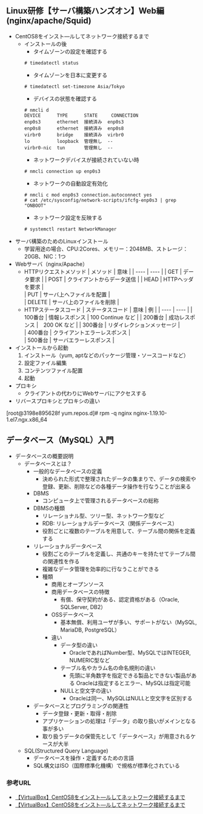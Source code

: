 ## Linux研修【サーバ構築ハンズオン】Web編(nginx/apache/Squid)
- CentOS8をインスト―ルしてネットワーク接続するまで
    - インストールの後
        - タイムゾーンの設定を確認する
        ```
        # timedatectl status
        ```
        - タイムゾーンを日本に変更する
        ```
        # timedatectl set-timezone Asia/Tokyo
        ```
        - デバイスの状態を確認する
        ```
        # nmcli d
        DEVICE      TYPE      STATE     CONNECTION
        enp0s3      ethernet  接続済み  enp0s3
        enp0s8      ethernet  接続済み  enp0s8
        virbr0      bridge    接続済み  virbr0
        lo          loopback  管理無し  --
        virbr0-nic  tun       管理無し  --

        ```
        - ネットワークデバイスが接続されていない時
        ```
        # nmcli connection up enp0s3
        ```
        - ネットワークの自動設定有効化
        ```
        # nmcli c mod enp0s3 connection.autoconnect yes
        # cat /etc/sysconfig/network-scripts/ifcfg-enp0s3 | grep "ONBOOT"
        ```
        - ネットワーク設定を反映する
        ```
        # systemctl restart NetworkManager
        ```
- サーバ構築のためのLinuxインストール
    - 学習用途の場合、CPU:2Cores、メモリー：2048MB、ストレージ：20GB、NIC：1つ
- Webサーバ（nginx/Apache）
    - HTTPリクエストメソッド
    |  メソッド  |  意味  |
    | ---- | ---- |
    |  GET  |  データ要求  |
    |  POST  |  クライアントからデータ送信  |
    |  HEAD  |  HTTPヘッダを要求  |    
    |  PUT  |  サーバ上へファイルを配置  |    
    |  DELETE  |  サーバ上のファイルを削除  | 
    - HTTPステータスコード
    |  ステータスコード  |  意味  |  例  |
    | ---- | ---- |
    |  100番台  |  情報レスポンス  |  100 Continue など  | 
    |  200番台  |  成功レスポンス  |　200 OK など  | 
    |  300番台  |  リダイレクションメッセージ  |    
    |  400番台  |  クライアントエラーレスポンス  |    
    |  500番台  |  サーバエラーレスポンス  |    
- インストールから起動
    1. インストール（yum, aptなどのパッケージ管理・ソースコードなど）
    2. 設定ファイル編集
    3. コンテンツファイル配置
    4. 起動
- プロキシ
    - クライアントの代わりにWebサーバにアクセスする
- リバースプロキシとプロキシの違い

[root@3198e895628f yum.repos.d]# rpm -q nginx
nginx-1.19.10-1.el7.ngx.x86_64

## データベース（MySQL）入門
- データベースの概要説明
    - データベースとは？
        - 一般的なデータベースの定義
            - 決められた形式で整理されたデータの集まりで、データの検索や登録、更新、削除などの各種データ操作を行なうことが出来る
        - DBMS
            - コンピュータ上で管理されるデータベースの総称
        - DBMSの種類
            - リレーショナル型、ツリー型、ネットワーク型など
            - RDB: リレーショナルデータベース（関係データベース）
            - 役割ごとに複数のテーブルを用意して、テーブル間の関係を定義する 
        - リレーショナルデータベース
            - 役割ごとのテーブルを定義し、共通のキーを持たせてテーブル間の関連性を作る
            - 複雑なデータ管理を効率的に行なうことができる
            - 種類
                - 商用とオープンソース
                - 商用データベースの特徴
                    - 有償、保守契約がある、認定資格がある（Oracle, SQLServer, DB2）
                - OSSデータベース
                    - 基本無償、利用ユーザが多い、サポートがない（MySQL, MariaDB, PostgreSQL）
                - 違い
                    - データ型の違い
                        - OracleであればNumber型、MySQLではINTEGER, NUMERIC型など
                    - テーブル名やカラム名の命名規則の違い
                        - 先頭に半角数字を指定できる製品とできない製品がある
                            Oracleは指定するとエラー、MySQLは指定可能
                    - NULLと空文字の違い
                        - Oracleは同一、MySQLはNULLと空文字を区別する
        - データベースとプログラミングの関連性
            - データ登録・更新・取得・削除
            - アプリケーションの処理は「データ」の取り扱いがメインとなる事が多い
            - 取り扱うデータの保管先として「データベース」が用意されるケースが大半
    - SQL(Structured Query Language)
        - データベースを操作・定義するための言語
        - SQL構文はISO（国際標準化機構）で規格が標準化されている
    
    



### 参考URL
- [【VirtualBox】CentOS8をインスト―ルしてネットワーク接続するまで](https://qiita.com/C_HERO/items/b05b59f8b67804b421e2 "【VirtualBox】CentOS8をインスト―ルしてネットワーク接続するまで")
- [【VirtualBox】CentOS8をインスト―ルしてネットワーク接続するまで](https://qiita.com/C_HERO/items/b05b59f8b67804b421e2 "【VirtualBox】CentOS8をインスト―ルしてネットワーク接続するまで")